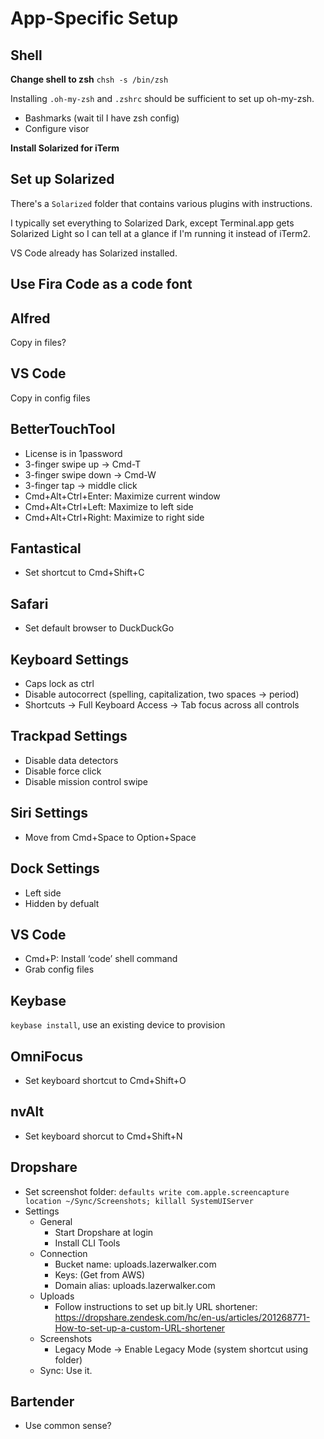 # App-Specific Setup

## Shell
**Change shell to zsh**
`chsh -s /bin/zsh`

Installing `.oh-my-zsh` and `.zshrc` should be sufficient to set up oh-my-zsh.

* Bashmarks (wait til I have zsh config)
* Configure visor

**Install Solarized for iTerm** 

## Set up Solarized
There's a `Solarized` folder that contains various plugins with instructions.

I typically set everything to Solarized Dark, except Terminal.app gets Solarized Light so I can tell at a glance if I'm running it instead of iTerm2.

VS Code already has Solarized installed.

## Use Fira Code as a code font

## Alfred
Copy in files?

## VS Code
Copy in config files

## BetterTouchTool
* License is in 1password
* 3-finger swipe up -> Cmd-T
* 3-finger swipe down -> Cmd-W
* 3-finger tap -> middle click
* Cmd+Alt+Ctrl+Enter: Maximize current window
* Cmd+Alt+Ctrl+Left: Maximize to left side
* Cmd+Alt+Ctrl+Right: Maximize to right side

## Fantastical
* Set shortcut to Cmd+Shift+C

## Safari
* Set default browser to DuckDuckGo

## Keyboard Settings
* Caps lock as ctrl
* Disable autocorrect (spelling, capitalization, two spaces -> period)
* Shortcuts -> Full Keyboard Access -> Tab focus across all controls

## Trackpad Settings
* Disable data detectors
* Disable force click
* Disable mission control swipe

## Siri Settings
* Move from Cmd+Space to Option+Space

## Dock Settings
* Left side
* Hidden by defualt

## VS Code
* Cmd+P: Install ‘code’ shell command
* Grab config files

## Keybase

`keybase install`, use an existing device to provision

## OmniFocus
* Set keyboard shortcut to Cmd+Shift+O

## nvAlt
* Set keyboard shorcut to Cmd+Shift+N

## Dropshare
* Set screenshot folder: `defaults write com.apple.screencapture location ~/Sync/Screenshots; killall SystemUIServer`
* Settings
    * General
        * Start Dropshare at login
        * Install CLI Tools
    * Connection
        * Bucket name: uploads.lazerwalker.com
        * Keys: (Get from AWS)
        * Domain alias: uploads.lazerwalker.com
    * Uploads
        * Follow instructions to set up bit.ly URL shortener: https://dropshare.zendesk.com/hc/en-us/articles/201268771-How-to-set-up-a-custom-URL-shortener
    * Screenshots
        * Legacy Mode -> Enable Legacy Mode (system shortcut using folder)
    * Sync: Use it.
    

## Bartender

* Use common sense?